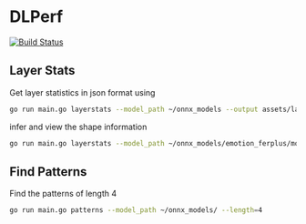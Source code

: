# DLPerf
[![Build Status](https://travis-ci.org/rai-project/dlperf.svg?branch=master)](https://travis-ci.org/rai-project/dlperf)


## Layer Stats

Get layer statistics in json format using

```bash
go run main.go layerstats --model_path ~/onnx_models --output assets/layer_stats --format json
```

infer and view the shape information

```bash
go run main.go layerstats --model_path ~/onnx_models/emotion_ferplus/model.onnx --format dot
```

## Find Patterns

Find the patterns of length 4

```bash
go run main.go patterns --model_path ~/onnx_models/ --length=4
```
